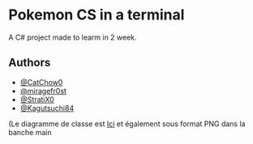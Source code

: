 # Pokemon CS in a terminal

A C# project made to learm in 2 week.

## Authors

- [@CatChow0](https://github.com/CatChow0)
- [@miragefr0st](https://github.com/miragefr0st)
- [@StratiX0](https://github.com/StratiX0)
- [@Kagutsuchi84](https://github.com/Mattys8423)

(Le diagramme de classe est [Ici](https://drive.google.com/file/d/1Ub_ITLGlxn_zfrcLgQ0lpOmvMFNheEGZ/view?usp=sharing) et également sous format PNG dans la banche main
